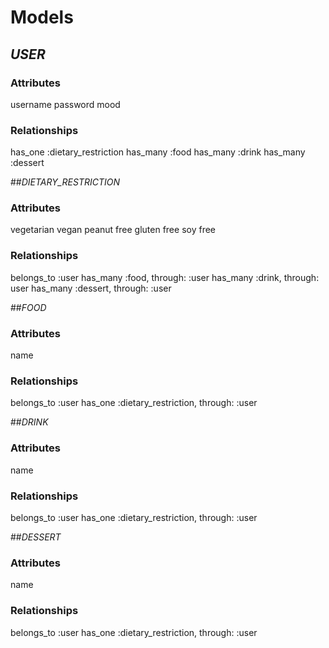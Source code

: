 # Models

## _USER_
### Attributes

username
password
mood

### Relationships

has_one :dietary_restriction
has_many :food
has_many :drink
has_many :dessert

##_DIETARY_RESTRICTION_
### Attributes

vegetarian
vegan
peanut free
gluten free
soy free

### Relationships

belongs_to :user
has_many :food, through: :user
has_many :drink, through: user
has_many :dessert, through: :user

##_FOOD_
### Attributes

name

### Relationships

belongs_to :user
has_one :dietary_restriction, through: :user

##_DRINK_
### Attributes

name

### Relationships

belongs_to :user
has_one :dietary_restriction, through: :user

##_DESSERT_
### Attributes

name

### Relationships

belongs_to :user
has_one :dietary_restriction, through: :user